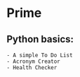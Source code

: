 # Prime
## Python basics:  
    - A simple To Do List   
    - Acronym Creator  
    - Health Checker  